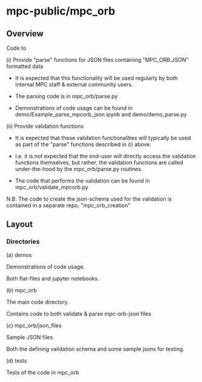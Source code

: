 # mpc-public/mpc_orb

## Overview 

Code to 

(i) Provide "parse" functions for JSON files containing "MPC_ORB.JSON" formatted data

 - It is expected that this functionality will be used regularly by both internal MPC staff & external community users.

 - The parsing code is in mpc_orb/parse.py

 - Demonstrations of code usage can be found in demo/Example_parse_mpcorb_json.ipynb and demo/demo_parse.py


(ii) Provide validation functions

 - It is expected that these validation functionalities will typically be used as part of the "parse" functions described in (i) above. 
 - I.e. it is *not* expected that the end-user will directly access the validation functions themselves, but rather, the validation functions are called under-the-hood by the mpc_orb/parse.py routines. 

 - The code that performs the validation can be found in mpc_orb/validate_mpcorb.py


N.B. The code to create the json-schema used for the validation is contained in a separate repo, "mpc_orb_creation"
  
 
## Layout

### Directories 

(a) demos            

Demonstrations of code usage.

Both flat-files and jupyter notebooks.


(b) mpc_orb            

The main code directory.

Contains code to both validate & parse mpc-orb-json files 


(c) mpc_orb/json_files

Sample JSON files.

Both the defining validation schema and some sample jsons for testing.


(d) tests

Tests of the code in mpc_orb
 
